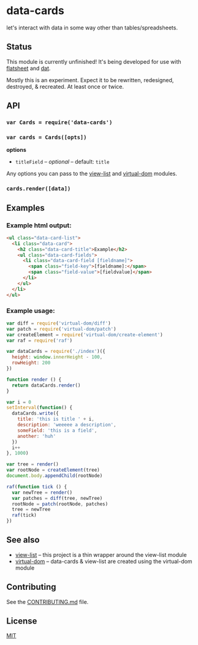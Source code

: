 # data-cards

let's interact with data in some way other than tables/spreadsheets.

## Status

This module is currently unfinished! It's being developed for use with [flatsheet](http://github.com/flatsheet/flatsheet) and [dat](http://github.com/maxogden/dat).

Mostly this is an experiment. Expect it to be rewritten, redesigned, destroyed, & recreated. At least once or twice.

## API

### `var Cards = require('data-cards')`

### `var cards = Cards([opts])`

**options**

- `titleField` – _optional_ – default: `title`

Any options you can pass to the [view-list](https://github.com/shama/view-list) and [virtual-dom](https://github.com/Matt-Esch/virtual-dom) modules.

### `cards.render([data])`

## Examples

### Example html output:

```html
<ul class="data-card-list">
  <li class="data-card">
    <h2 class="data-card-title">Example</h2>
    <ul class="data-card-fields">
      <li class="data-card-field [fieldname]">
        <span class="field-key">[fieldname]:</span> 
        <span class="field-value">[fieldvalue]</span>
      </li>
    </ul>
  </li>
</ul>
```

### Example usage:

```js
var diff = require('virtual-dom/diff')
var patch = require('virtual-dom/patch')
var createElement = require('virtual-dom/create-element')
var raf = require('raf')

var dataCards = require('./index')({
  height: window.innerHeight - 100,
  rowHeight: 200
})

function render () {
  return dataCards.render()
}

var i = 0
setInterval(function() {
  dataCards.write({
    title: 'this is title ' + i,
    description: 'weeeee a description',
    someField: 'this is a field',
    another: 'huh'
  })
  i++
}, 1000)

var tree = render()
var rootNode = createElement(tree)
document.body.appendChild(rootNode)

raf(function tick () {
  var newTree = render()
  var patches = diff(tree, newTree)
  rootNode = patch(rootNode, patches)
  tree = newTree
  raf(tick)
})
```

## See also

- [view-list](https://github.com/shama/view-list) – this project is a thin wrapper around the view-list module
- [virtual-dom](https://github.com/Matt-Esch/virtual-dom) – data-cards & view-list are created using the virtual-dom module

## Contributing

See the [CONTRIBUTING.md](CONTRIBUTING.md) file.

## License

[MIT](LICENSE.md)